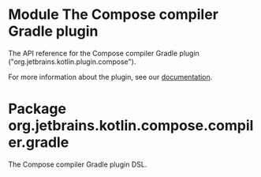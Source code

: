 # Module The Compose compiler Gradle plugin

The API reference for the Compose compiler Gradle plugin ("org.jetbrains.kotlin.plugin.compose").

For more information about the plugin, see our [documentation](https://www.jetbrains.com/help/kotlin-multiplatform-dev/compose-compiler.html).

# Package org.jetbrains.kotlin.compose.compiler.gradle

The Compose compiler Gradle plugin DSL.
